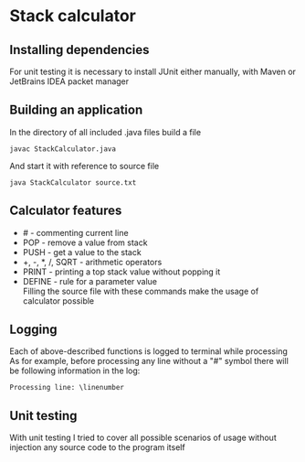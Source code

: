 # Stack calculator
## Installing dependencies
  For unit testing it is necessary to install JUnit either manually, with Maven or JetBrains IDEA packet manager  
## Building an application
  In the directory of all included .java files build a file  
  ```
  javac StackCalculator.java 
  ```
  And start it with reference to source file  
  ```
  java StackCalculator source.txt
  ```
## Calculator features
  - \# - commenting current line  
  - POP - remove a value from stack  
  - PUSH - get a value to the stack  
  - +, -, \*, \/, SQRT - arithmetic operators  
  - PRINT - printing a top stack value without popping it  
  - DEFINE - rule for a parameter value  
  Filling the source file with these commands make the usage of calculator possible  
## Logging
  Each of above-described functions is logged to terminal while processing
  As for example, before processing any line without a "#" symbol there will be following information in the log:
  ```
  Processing line: \linenumber
  ```
## Unit testing
  With unit testing I tried to cover all possible scenarios of usage without injection any source code to the program itself
